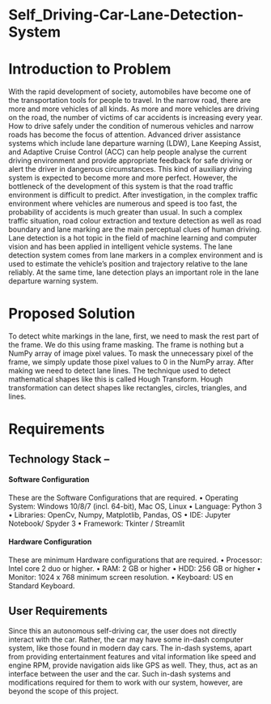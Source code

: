 # Self_Driving-Car-Lane-Detection-System
# Introduction to Problem
With the rapid development of society, automobiles have become one of the transportation tools for people to travel. In the narrow road, there are more and more vehicles of all kinds. As more and more vehicles are driving on the road, the number of victims of car accidents is increasing every year. How to drive safely under the condition of numerous vehicles and narrow roads has become the focus of attention. Advanced driver assistance systems which include lane departure warning (LDW), Lane Keeping Assist, and Adaptive Cruise Control (ACC) can help people analyse the current driving environment and provide appropriate feedback for safe driving or alert the driver in dangerous circumstances. This kind of auxiliary driving system is expected to become more and more perfect. However, the bottleneck of the development of this system is that the road traffic environment is difficult to predict. After investigation, in the complex traffic environment where vehicles are numerous and speed is too fast, the probability of accidents is much greater than usual. In such a complex traffic situation, road colour extraction and texture detection as well as road boundary and lane marking are the main perceptual clues of human driving.
Lane detection is a hot topic in the field of machine learning and computer vision and has been applied in intelligent vehicle systems. The lane detection system comes from lane markers in a complex environment and is used to estimate the vehicle’s position and trajectory relative to the lane reliably. At the same time, lane detection plays an important role in the lane departure warning system. 
# Proposed Solution
To detect white markings in the lane, first, we need to mask the rest part of the frame. We do this using frame masking. The frame is nothing but a NumPy array of image pixel values. To mask the unnecessary pixel of the frame, we simply update those pixel values to 0 in the NumPy array.
After making we need to detect lane lines. The technique used to detect mathematical shapes like this is called Hough Transform. Hough transformation can detect shapes like rectangles, circles, triangles, and lines.

# Requirements
## Technology Stack – 

#### Software Configuration 
These are the Software Configurations that are required.
•    Operating System: Windows 10/8/7 (incl. 64-bit), Mac OS, Linux 
•	Language: Python 3
•	Libraries: OpenCv, Numpy, Matplotlib, Pandas, OS
•    IDE: Jupyter Notebook/ Spyder 3
•    Framework: Tkinter / Streamlit

 #### Hardware Configuration 
These are minimum Hardware configurations that are required. 
•    Processor: Intel core 2 duo or higher. 
•    RAM: 2 GB or higher 
•    HDD: 256 GB or higher
•    Monitor: 1024 x 768 minimum screen resolution. 
•    Keyboard: US en Standard Keyboard.
## User Requirements
Since this an autonomous self-driving car, the user does not directly interact with the car. Rather, the car may have some in-dash computer system, like those found in modern day cars.
The in-dash systems, apart from providing entertainment features and vital information like speed and engine RPM, provide navigation aids like GPS as well. They, thus, act as an interface between the user and the car. Such in-dash systems and modifications required for them to work with our system, however, are beyond the scope of this project.


